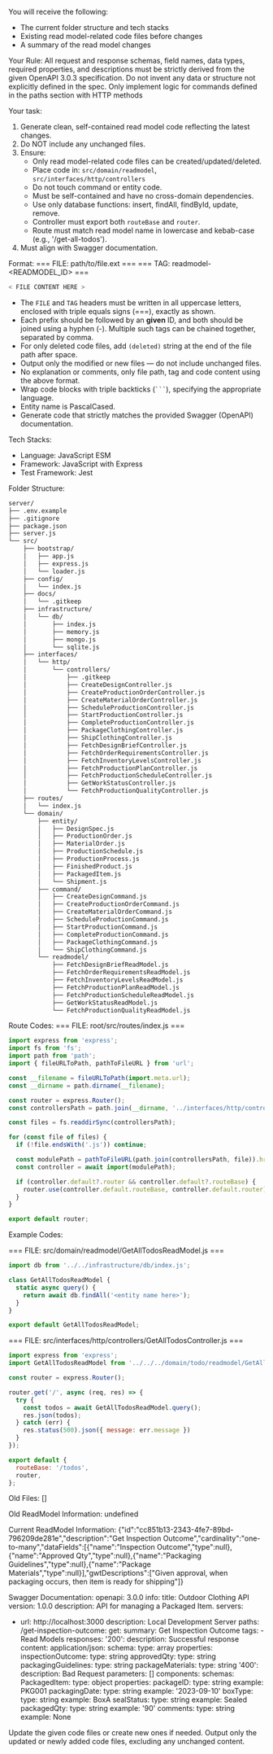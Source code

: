 
You will receive the following:
- The current folder structure and tech stacks
- Existing read model-related code files before changes
- A summary of the read model changes

Your Rule:
All request and response schemas, field names, data types, required properties, and descriptions must be strictly derived from the given OpenAPI 3.0.3 specification. Do not invent any data or structure not explicitly defined in the spec. Only implement logic for commands defined in the paths section with HTTP methods

Your task:
1. Generate clean, self-contained read model code reflecting the latest changes.
2. Do NOT include any unchanged files.
3. Ensure:
   - Only read model-related code files can be created/updated/deleted.
   - Place code in: `src/domain/readmodel`, `src/interfaces/http/controllers`
   - Do not touch command or entity code.
   - Must be self-contained and have no cross-domain dependencies.
   - Use only database functions: insert, findAll, findById, update, remove.
   - Controller must export both `routeBase` and `router`.
   - Route must match read model name in lowercase and kebab-case (e.g., '/get-all-todos').
4. Must align with Swagger documentation.

Format:
=== FILE: path/to/file.ext ===
=== TAG: readmodel-<READMODEL_ID> ===
```javascript
< FILE CONTENT HERE >
```

- The `FILE` and `TAG` headers must be written in all uppercase letters, enclosed with triple equals signs (===), exactly as shown.
- Each prefix should be followed by an **given** ID, and both should be joined using a hyphen (-).
  Multiple such tags can be chained together, separated by comma.
- For only deleted code files, add `(deleted)` string at the end of the file path after space.
- Output only the modified or new files — do not include unchanged files.
- No explanation or comments, only file path, tag and code content using the above format.
- Wrap code blocks with triple backticks (` ``` `), specifying the appropriate language.
- Entity name is PascalCased.
- Generate code that strictly matches the provided Swagger (OpenAPI) documentation.

Tech Stacks:
 - Language: JavaScript ESM
 - Framework: JavaScript with Express
 - Test Framework: Jest

Folder Structure:
```bash
server/
├── .env.example
├── .gitignore
├── package.json
├── server.js
└── src/
    ├── bootstrap/
    │   ├── app.js
    │   ├── express.js
    │   └── loader.js
    ├── config/
    │   └── index.js
    ├── docs/
    │   └── .gitkeep
    ├── infrastructure/
    │   └── db/
    │       ├── index.js
    │       ├── memory.js
    │       ├── mongo.js
    │       └── sqlite.js
    ├── interfaces/
    │   └── http/
    │       └── controllers/
    │           ├── .gitkeep
    │           ├── CreateDesignController.js
    │           ├── CreateProductionOrderController.js
    │           ├── CreateMaterialOrderController.js
    │           ├── ScheduleProductionController.js
    │           ├── StartProductionController.js
    │           ├── CompleteProductionController.js
    │           ├── PackageClothingController.js
    │           ├── ShipClothingController.js
    │           ├── FetchDesignBriefController.js
    │           ├── FetchOrderRequirementsController.js
    │           ├── FetchInventoryLevelsController.js
    │           ├── FetchProductionPlanController.js
    │           ├── FetchProductionScheduleController.js
    │           ├── GetWorkStatusController.js
    │           └── FetchProductionQualityController.js
    ├── routes/
    │   └── index.js
    └── domain/
        ├── entity/
        │   ├── DesignSpec.js
        │   ├── ProductionOrder.js
        │   ├── MaterialOrder.js
        │   ├── ProductionSchedule.js
        │   ├── ProductionProcess.js
        │   ├── FinishedProduct.js
        │   ├── PackagedItem.js
        │   └── Shipment.js
        ├── command/
        │   ├── CreateDesignCommand.js
        │   ├── CreateProductionOrderCommand.js
        │   ├── CreateMaterialOrderCommand.js
        │   ├── ScheduleProductionCommand.js
        │   ├── StartProductionCommand.js
        │   ├── CompleteProductionCommand.js
        │   ├── PackageClothingCommand.js
        │   └── ShipClothingCommand.js
        └── readmodel/
            ├── FetchDesignBriefReadModel.js
            ├── FetchOrderRequirementsReadModel.js
            ├── FetchInventoryLevelsReadModel.js
            ├── FetchProductionPlanReadModel.js
            ├── FetchProductionScheduleReadModel.js
            ├── GetWorkStatusReadModel.js
            └── FetchProductionQualityReadModel.js
```

Route Codes:
=== FILE: root/src/routes/index.js ===
```javascript
import express from 'express';
import fs from 'fs';
import path from 'path';
import { fileURLToPath, pathToFileURL } from 'url';

const __filename = fileURLToPath(import.meta.url);
const __dirname = path.dirname(__filename);

const router = express.Router();
const controllersPath = path.join(__dirname, '../interfaces/http/controllers');

const files = fs.readdirSync(controllersPath);

for (const file of files) {
  if (!file.endsWith('.js')) continue;

  const modulePath = pathToFileURL(path.join(controllersPath, file)).href;
  const controller = await import(modulePath);

  if (controller.default?.router && controller.default?.routeBase) {
    router.use(controller.default.routeBase, controller.default.router);
  }
}

export default router;
```

Example Codes:

=== FILE: src/domain/readmodel/GetAllTodosReadModel.js ===
```javascript
import db from '../../infrastructure/db/index.js';

class GetAllTodosReadModel {
  static async query() {
    return await db.findAll('<entity name here>');
  }
}

export default GetAllTodosReadModel;
```

=== FILE: src/interfaces/http/controllers/GetAllTodosController.js ===
```javascript
import express from 'express';
import GetAllTodosReadModel from '../../../domain/todo/readmodel/GetAllTodosReadModel.js';

const router = express.Router();

router.get('/', async (req, res) => {
  try {
    const todos = await GetAllTodosReadModel.query();
    res.json(todos);
  } catch (err) {
    res.status(500).json({ message: err.message })
  }
});

export default {
  routeBase: '/todos',
  router,
};
```

Old Files:
[]

Old ReadModel Information:
undefined

Current ReadModel Information:
{"id":"cc851b13-2343-4fe7-89bd-796209de281e","description":"Get Inspection Outcome","cardinality":"one-to-many","dataFields":[{"name":"Inspection Outcome","type":null},{"name":"Approved Qty","type":null},{"name":"Packaging Guidelines","type":null},{"name":"Package Materials","type":null}],"gwtDescriptions":["Given approval, when packaging occurs, then item is ready for shipping"]}

Swagger Documentation:
openapi: 3.0.0
info:
  title: Outdoor Clothing API
  version: 1.0.0
  description: API for managing a Packaged Item.
servers:
  - url: http://localhost:3000
    description: Local Development Server
paths:
  /get-inspection-outcome:
    get:
      summary: Get Inspection Outcome
      tags:
        - Read Models
      responses:
        '200':
          description: Successful response
          content:
            application/json:
              schema:
                type: array
                properties:
                  inspectionOutcome:
                    type: string
                  approvedQty:
                    type: string
                  packagingGuidelines:
                    type: string
                  packageMaterials:
                    type: string
        '400':
          description: Bad Request
      parameters: []
components:
  schemas:
    PackagedItem:
      type: object
      properties:
        packageID:
          type: string
          example: PKG001
        packagingDate:
          type: string
          example: '2023-09-10'
        boxType:
          type: string
          example: BoxA
        sealStatus:
          type: string
          example: Sealed
        packagedQty:
          type: string
          example: '90'
        comments:
          type: string
          example: None


Update the given code files or create new ones if needed.
Output only the updated or newly added code files, excluding any unchanged content.
